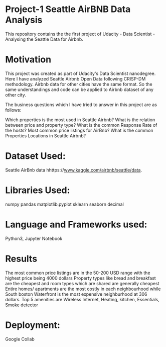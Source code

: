 # Project-1  Seattle AirBNB Data Analysis
This repository contains the the first project of  Udacity - Data Scientist - Analysing the Seattle Data for Airbnb.

# Motivation
This project was created as part of Udacity's Data Scientist nanodegree. Here I have analyzed Seattle Airbnb Open Data following CRISP-DM methodology. Airbnb data for other cities have the same format. So the same understandings and code can be applied to Airbnb dataset of any other city.

The business questions which I have tried to answer in this project are as follows:

Which properties is the most used in Seattle Airbnb?
What is the relation between price and property type?
What is the common Response Rate of the hosts? 
Most common price listings for AirBnb?
What is the common Properties Locations in Seattle Airbnb?  

# Dataset Used:
Seattle AirBnb data hhttps://www.kaggle.com/airbnb/seattle/data. 

# Libraries Used:
numpy 
pandas 
matplotlib.pyplot 
sklearn
seaborn 
decimal 

# Language and Frameworks used:
Python3, Jupyter Notebook


# Results
The most common price listings are in the 50-200 USD range with the highest price being 4000 dollars
Property types like bread and breakfast are the cheapest and room types which are shared are generally cheapest
Entire homes/ apartments are the most costly in each neighbourhood while South boston Waterfront is the most expensive neighburhood at 306 dollars.
Top 5 amenities are Wireless Internet, Heating, kitchen, Essentials, Smoke detector

# Deployment:
Google Collab

